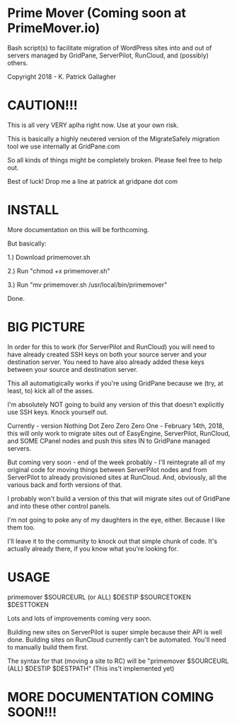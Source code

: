# Prime Mover (Coming soon at PrimeMover.io) 

Bash script(s) to facilitate migration of WordPress sites into and out of servers managed by GridPane, ServerPilot, RunCloud, and (possibly) others. 

Copyright 2018 - K. Patrick Gallagher

# CAUTION!!!

This is all very VERY aplha right now. Use at your own risk.

This is basically a highly neutered version of the MigrateSafely migration tool we use internally at GridPane.com

So all kinds of things might be completely broken. Please feel free to help out.

Best of luck! Drop me a line at patrick at gridpane dot com

# INSTALL

More documentation on this will be forthcoming. 

But basically: 

1.) Download primemover.sh

2.) Run "chmod +x primemover.sh"

3.) Run "mv primemover.sh /usr/local/bin/primemover"

Done.

# BIG PICTURE

In order for this to work (for ServerPilot and RunCloud) you will need to have already created SSH keys on both your source server and your destination server. You need to have also already added these keys between your source and destination server.

This all automatigically works if you're using GridPane because we (try, at least, to) kick all of the asses.

I'm absolutely NOT going to build any version of this that doesn't explicitly use SSH keys. Knock yourself out. 

Currently - version Nothing Dot Zero Zero Zero One - February 14th, 2018, this will only work to migrate sites out of EasyEngine, ServerPilot, RunCloud, and SOME CPanel nodes and push this sites IN to GridPane managed servers.

But coming very soon - end of the week probably - I'll reintegrate all of my original code for moving things between ServerPilot nodes and from ServerPilot to already provisioned sites at RunCloud. And, obviously, all the various back and forth versions of that. 

I probably won't build a version of this that will migrate sites out of GridPane and into these other control panels. 

I'm not going to poke any of my daughters in the eye, either. Because I like them too. 

I'll leave it to the community to knock out that simple chunk of code. It's actually already there, if you know what you're looking for. 

# USAGE

primemover $SOURCEURL (or ALL) $DESTIP $SOURCETOKEN $DESTTOKEN

Lots and lots of improvements coming very soon.

Building new sites on ServerPilot is super simple because their API is well done. Building sites on RunCloud currently can't be automated. You'll need to manually build them first.

The syntax for that (moving a site to RC) will be "primemover $SOURCEURL (ALL) $DESTIP $DESTPATH" (This ins't implemented yet)

# MORE DOCUMENTATION COMING SOON!!!
